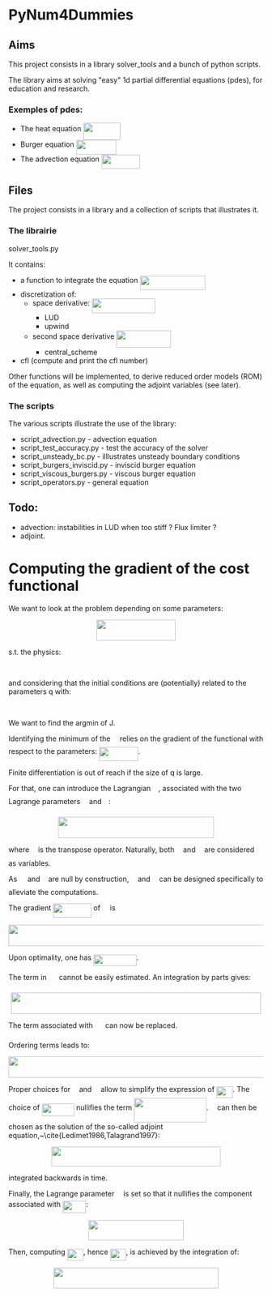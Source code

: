 # PyNum4Dummies

## Aims
This project consists in a library solver_tools and a bunch of python scripts.

The library aims at solving "easy" 1d partial differential equations (pdes), for education and research.


### Exemples of pdes:
* The heat equation <img src="https://rawgit.com/fgueniat/PyNum4Dummies/master/svgs/458569e3907f54a425e4fecadb138e1f.svg?invert_in_darkmode" align=middle width=73.767705pt height=33.42009pt/>
* Burger equation <img src="https://rawgit.com/fgueniat/PyNum4Dummies/master/svgs/ec7768a23e0ca2a447be1cc33a099882.svg?invert_in_darkmode" align=middle width=78.92775pt height=28.86675pt/>
* The advection equation <img src="https://rawgit.com/fgueniat/PyNum4Dummies/master/svgs/19a5775f98b29fc2720f13ec6f7851aa.svg?invert_in_darkmode" align=middle width=76.63986pt height=28.86675pt/>


## Files
The project consists in a library and a collection of scripts that illustrates it.


### The librairie 
solver_tools.py

It contains:
* a function to integrate the equation <img src="https://rawgit.com/fgueniat/PyNum4Dummies/master/svgs/940c85b13e2fb5a4a59056b59c583cf0.svg?invert_in_darkmode" align=middle width=129.80715pt height=28.86675pt/>
* discretization of:
  * space derivative: <img src="https://rawgit.com/fgueniat/PyNum4Dummies/master/svgs/7da93b46f7712a0110dbfb9d2035e68c.svg?invert_in_darkmode" align=middle width=125.696175pt height=28.86675pt/>
    - LUD
    - upwind
  * second space derivative <img src="https://rawgit.com/fgueniat/PyNum4Dummies/master/svgs/cb5f9f5c88b90ad2366ca70548b60f8d.svg?invert_in_darkmode" align=middle width=107.509545pt height=33.42009pt/>
    - central_scheme
* cfl (compute and print the cfl number)

Other functions will be implemented, to derive reduced order models (ROM) of the equation, as well as computing the adjoint variables (see later).

### The scripts
The various scripts illustrate the use of the library:
* script_advection.py - advection equation
* script_test_accuracy.py - test the accuracy of the solver
* script_unsteady_bc.py - illlustrates unsteady boundary conditions
* script_burgers_inviscid.py - inviscid burger equation
* script_viscous_burgers.py - viscous burger equation
* script_operators.py - general equation


## Todo:
* advection: instabilities in LUD when too stiff ? Flux limiter ?
* adjoint.



# Computing the gradient of the cost functional

We want to look at the problem depending on some parameters:

<p align="center"><img src="https://rawgit.com/fgueniat/PyNum4Dummies/master/svgs/0d357cfaf830c4e7c0dbc17ab01006b9.svg?invert_in_darkmode" align=middle width=155.940675pt height=41.121795pt/></p>
s.t. the physics:
<p align="center"><img src="https://rawgit.com/fgueniat/PyNum4Dummies/master/svgs/16283e6f9f4969cb2a841640a223eb9a.svg?invert_in_darkmode" align=middle width=110.076945pt height=16.376943pt/></p>
and considering that the initial conditions are (potentially) related to the parameters q with:
<p align="center"><img src="https://rawgit.com/fgueniat/PyNum4Dummies/master/svgs/6b1545e49da27eecc71689bc4caec24e.svg?invert_in_darkmode" align=middle width=96.687855pt height=16.376943pt/></p>

We want to find the argmin of J.

Identifying the minimum of the <img src="https://rawgit.com/fgueniat/PyNum4Dummies/master/svgs/8eb543f68dac24748e65e2e4c5fc968c.svg?invert_in_darkmode" align=middle width=10.65636pt height=22.38192pt/> relies on the gradient of the functional with respect to the parameters:
<img src="https://rawgit.com/fgueniat/PyNum4Dummies/master/svgs/8b3f544e88b0a34f6b2c1dff52a7660e.svg?invert_in_darkmode" align=middle width=77.02893pt height=28.61199pt/>. 

Finite differentiation is out of reach if the size of q is large.

For that, one can introduce the Lagrangian <img src="https://rawgit.com/fgueniat/PyNum4Dummies/master/svgs/ca0f3a73abc788c4c397d1c983cc5b31.svg?invert_in_darkmode" align=middle width=11.14542pt height=22.38192pt/>, associated with the two Lagrange parameters <img src="https://rawgit.com/fgueniat/PyNum4Dummies/master/svgs/fd8be73b54f5436a5cd2e73ba9b6bfa9.svg?invert_in_darkmode" align=middle width=9.553335pt height=22.74591pt/> and <img src="https://rawgit.com/fgueniat/PyNum4Dummies/master/svgs/07617f9d8fe48b4a7b3f523d6730eef0.svg?invert_in_darkmode" align=middle width=9.86799pt height=14.10255pt/>:

<p align="center"><img src="https://rawgit.com/fgueniat/PyNum4Dummies/master/svgs/a518e38eaed61e3ae0f0b3b2339d5646.svg?invert_in_darkmode" align=middle width=308.07975pt height=41.616135pt/></p>

where <img src="https://rawgit.com/fgueniat/PyNum4Dummies/master/svgs/0103700fa3db36d24bf7a94ad80ae6a5.svg?invert_in_darkmode" align=middle width=9.498225pt height=27.59823pt/> is the transpose operator. 
Naturally, both <img src="https://rawgit.com/fgueniat/PyNum4Dummies/master/svgs/6dbb78540bd76da3f1625782d42d6d16.svg?invert_in_darkmode" align=middle width=9.375135pt height=14.10255pt/> and <img src="https://rawgit.com/fgueniat/PyNum4Dummies/master/svgs/02578075daf3b73a16fbd736847ed846.svg?invert_in_darkmode" align=middle width=9.375135pt height=21.87504pt/> are considered as variables.

As <img src="https://rawgit.com/fgueniat/PyNum4Dummies/master/svgs/b8bc815b5e9d5177af01fd4d3d3c2f10.svg?invert_in_darkmode" align=middle width=12.80598pt height=22.38192pt/> and <img src="https://rawgit.com/fgueniat/PyNum4Dummies/master/svgs/3cf4fbd05970446973fc3d9fa3fe3c41.svg?invert_in_darkmode" align=middle width=8.398995pt height=14.10255pt/> are null by construction, <img src="https://rawgit.com/fgueniat/PyNum4Dummies/master/svgs/fd8be73b54f5436a5cd2e73ba9b6bfa9.svg?invert_in_darkmode" align=middle width=9.553335pt height=22.74591pt/> and <img src="https://rawgit.com/fgueniat/PyNum4Dummies/master/svgs/07617f9d8fe48b4a7b3f523d6730eef0.svg?invert_in_darkmode" align=middle width=9.86799pt height=14.10255pt/> can be designed specifically to alleviate the computations.

The gradient <img src="https://rawgit.com/fgueniat/PyNum4Dummies/master/svgs/cdcddae0e184a3d241940d91f2a584d1.svg?invert_in_darkmode" align=middle width=75.926895pt height=28.61199pt/> of <img src="https://rawgit.com/fgueniat/PyNum4Dummies/master/svgs/ca0f3a73abc788c4c397d1c983cc5b31.svg?invert_in_darkmode" align=middle width=11.14542pt height=22.38192pt/> is
<p align="center"><img src="https://rawgit.com/fgueniat/PyNum4Dummies/master/svgs/08fa9cd6495b8cbafdf4039d351151f5.svg?invert_in_darkmode" align=middle width=667.4877pt height=41.616135pt/></p>

Upon optimality, one has <img src="https://rawgit.com/fgueniat/PyNum4Dummies/master/svgs/8d8571e42d6aa0132bc47923de52b7aa.svg?invert_in_darkmode" align=middle width=85.308795pt height=22.38192pt/>.

The term in <img src="https://rawgit.com/fgueniat/PyNum4Dummies/master/svgs/c2f43910af366cae2d41e81ddd7e93a5.svg?invert_in_darkmode" align=middle width=16.437795pt height=22.74591pt/> cannot be easily estimated. An integration by parts gives:


<p align="center"><img src="https://rawgit.com/fgueniat/PyNum4Dummies/master/svgs/76ed7bc4217709bcf3ca756f860aa836.svg?invert_in_darkmode" align=middle width=493.647pt height=41.121795pt/></p>

The term associated with <img src="https://rawgit.com/fgueniat/PyNum4Dummies/master/svgs/d334a39817444a817c8f52832258f502.svg?invert_in_darkmode" align=middle width=16.437795pt height=22.74591pt/> can now be replaced.

Ordering terms leads to:

<p align="center"><img src="https://rawgit.com/fgueniat/PyNum4Dummies/master/svgs/833c8c9603b1acb0cee91506a1b05514.svg?invert_in_darkmode" align=middle width=947.7501pt height=42.58287pt/></p>

Proper choices for <img src="https://rawgit.com/fgueniat/PyNum4Dummies/master/svgs/0ae3f8e52e8833a55be05df21031a4fc.svg?invert_in_darkmode" align=middle width=9.553335pt height=22.74591pt/> and <img src="https://rawgit.com/fgueniat/PyNum4Dummies/master/svgs/07617f9d8fe48b4a7b3f523d6730eef0.svg?invert_in_darkmode" align=middle width=9.86799pt height=14.10255pt/> allow to simplify the expression of <img src="https://rawgit.com/fgueniat/PyNum4Dummies/master/svgs/77f72004c2606e02e7d9060c80ccca7e.svg?invert_in_darkmode" align=middle width=31.963965pt height=22.38192pt/>.
The choice of <img src="https://rawgit.com/fgueniat/PyNum4Dummies/master/svgs/544873064b19aa6af6bc1a0f71eddf75.svg?invert_in_darkmode" align=middle width=64.20282pt height=24.56553pt/> nullifies the term <img src="https://rawgit.com/fgueniat/PyNum4Dummies/master/svgs/99a630258fff19b09dad026d69902c4e.svg?invert_in_darkmode" align=middle width=143.25399pt height=47.6718pt/>.
<img src="https://rawgit.com/fgueniat/PyNum4Dummies/master/svgs/0ae3f8e52e8833a55be05df21031a4fc.svg?invert_in_darkmode" align=middle width=9.553335pt height=22.74591pt/> can then be chosen as the solution of the so-called adjoint equation,~\cite{Ledimet1986,Talagrand1997}:

<p align="center"><img src="https://rawgit.com/fgueniat/PyNum4Dummies/master/svgs/16cd4b56c6e04130965b7a0b2f11f729.svg?invert_in_darkmode" align=middle width=333.12345pt height=39.30498pt/></p>
integrated backwards in time. 

Finally, the Lagrange parameter <img src="https://rawgit.com/fgueniat/PyNum4Dummies/master/svgs/4d01d1168740312c9cbf4c58d10ac5f7.svg?invert_in_darkmode" align=middle width=9.86799pt height=14.10255pt/> is set so that it nullifies the component associated with <img src="https://rawgit.com/fgueniat/PyNum4Dummies/master/svgs/899d25373b79ec2a7e855b098bf9b9b8.svg?invert_in_darkmode" align=middle width=46.255605pt height=24.56553pt/>:

<p align="center"><img src="https://rawgit.com/fgueniat/PyNum4Dummies/master/svgs/ca0d3b418b6e39f36a643cb76db332b8.svg?invert_in_darkmode" align=middle width=188.34255pt height=40.274355pt/></p>

Then, computing <img src="https://rawgit.com/fgueniat/PyNum4Dummies/master/svgs/77f72004c2606e02e7d9060c80ccca7e.svg?invert_in_darkmode" align=middle width=31.963965pt height=22.38192pt/>, hence <img src="https://rawgit.com/fgueniat/PyNum4Dummies/master/svgs/8116b309283a1964c0488ce84f61c376.svg?invert_in_darkmode" align=middle width=31.474905pt height=22.38192pt/>, is achieved by the integration of:

<p align="center"><img src="https://rawgit.com/fgueniat/PyNum4Dummies/master/svgs/ada9d358292a2ddd134f8456fade4925.svg?invert_in_darkmode" align=middle width=325.57965pt height=41.616135pt/></p>


